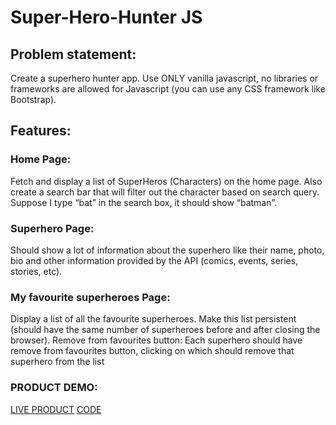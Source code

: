 # Super-Hero-Hunter JS

## Problem statement:

 Create a superhero hunter app. Use ONLY vanilla javascript, no libraries or frameworks are allowed for Javascript (you can use any CSS framework like Bootstrap).

## Features: 

### Home Page:
Fetch and display a list of SuperHeros (Characters) on the home page. Also create a search bar that will filter out the character based on search query. Suppose I type “bat” in the search box, it should show “batman”.

### Superhero Page:
Should show a lot of information about the superhero like their name, photo, bio and other information provided by the API (comics, events, series, stories, etc).

### My favourite superheroes Page:
Display a list of all the favourite superheroes.
Make this list persistent (should have the same number of superheroes before and after closing the browser).
Remove from favourites button: Each superhero should have remove from favourites button, clicking on which should remove that superhero from the list

### PRODUCT DEMO:
[LIVE PRODUCT](https://super-hero-hunter-app.000webhostapp.com/)
[CODE](https://github.com/Rohan23045/Super-Hero-Hunter.git)
